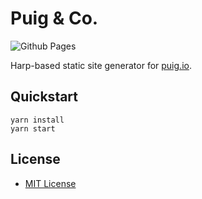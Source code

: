 # Puig & Co.

![Github Pages](https://github.com/rudisimo/puig.io/workflows/Github%20Pages/badge.svg?branch=master)

Harp-based static site generator for [puig.io](https://puig.io).

## Quickstart

```
yarn install
yarn start
```

## License

- [MIT License]


[MIT License]: https://github.com/rudisimo/puig.io/blob/master/LICENSE